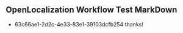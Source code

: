 ## OpenLocalization Workflow Test MarkDown
* 63c66ae1-2d2c-4e33-83e1-39103dcfb254 
thanks!<!--HONumber=Mar16_HO3-->
